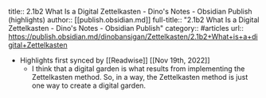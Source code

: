 title:: 2.1b2 What Is a Digital Zettelkasten - Dino's Notes - Obsidian Publish (highlights)
author:: [[publish.obsidian.md]]
full-title:: "2.1b2 What Is a Digital Zettelkasten - Dino's Notes - Obsidian Publish"
category:: #articles
url:: https://publish.obsidian.md/dinobansigan/Zettelkasten/2.1b2+What+is+a+digital+Zettelkasten

- Highlights first synced by [[Readwise]] [[Nov 19th, 2022]]
	- I think that a digital garden is what results from implementing the Zettelkasten method. So, in a way, the Zettelkasten method is just one way to create a digital garden.